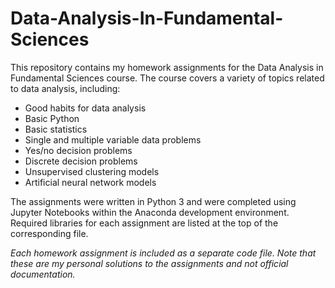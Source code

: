 # Data-Analysis-In-Fundamental-Sciences

This repository contains my homework assignments for the Data Analysis in Fundamental Sciences course. The course covers a variety of topics related to data analysis, including:

* Good habits for data analysis
* Basic Python
* Basic statistics
* Single and multiple variable data problems
* Yes/no decision problems
* Discrete decision problems
* Unsupervised clustering models
* Artificial neural network models

The assignments were written in Python 3 and were completed using Jupyter Notebooks within the Anaconda development environment. Required libraries for each assignment are listed at the top of the corresponding file.


*Each homework assignment is included as a separate code file. Note that these are my personal solutions to the assignments and not official documentation.*
